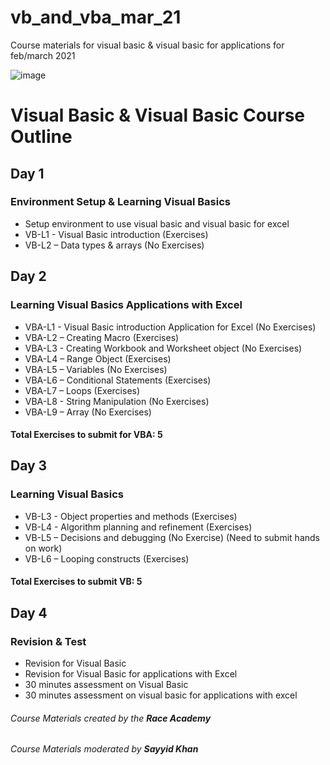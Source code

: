 # vb_and_vba_mar_21
Course materials for visual basic &amp; visual basic for applications for feb/march 2021

![image](https://user-images.githubusercontent.com/22993048/109147028-80d6d380-779f-11eb-822b-4fd458ba3481.png)

# Visual Basic & Visual Basic Course Outline

## Day 1
### Environment Setup & Learning Visual Basics

-	Setup environment to use visual basic and visual basic for excel
-	VB-L1 - Visual Basic introduction (Exercises)
-	VB-L2 – Data types & arrays (No Exercises)

## Day 2
### Learning Visual Basics Applications with Excel

-	VBA-L1 - Visual Basic introduction Application for Excel (No Exercises)
-	VBA-L2 – Creating Macro (Exercises)
-	VBA-L3 - Creating Workbook and Worksheet object (No Exercises)
-	VBA-L4 – Range Object (Exercises)
-	VBA-L5 – Variables (No Exercises)
-	VBA-L6 – Conditional Statements (Exercises)
-	VBA-L7 – Loops (Exercises)
-	VBA-L8 - String Manipulation (No Exercises)
-	VBA-L9 – Array (No Exercises)

#### Total Exercises to submit for VBA: 5

## Day 3
### Learning Visual Basics

-	VB-L3 - Object properties and methods (Exercises)
-	VB-L4 - Algorithm planning and refinement (Exercises)
-	VB-L5 – Decisions and debugging (No Exercise) (Need to submit hands on work)
-	VB-L6 – Looping constructs (Exercises)

#### Total Exercises to submit VB: 5

## Day 4
### Revision & Test

-	Revision for Visual Basic
-	Revision for Visual Basic for applications with Excel
-	30 minutes assessment on Visual Basic
-	30 minutes assessment on visual basic for applications with excel

###### Course Materials created by the **Race Academy**
###### Course Materials moderated by **Sayyid Khan**

